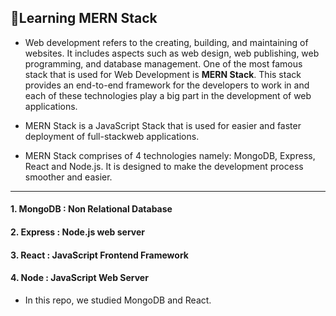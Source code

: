 ## 🎯Learning MERN Stack 
- Web development refers to the creating, building, and maintaining of websites. It includes aspects 
such as web design, web publishing, web programming, and database management. One of the most famous
stack that is used for Web Development is **MERN Stack**. This stack provides an end-to-end framework for 
the developers to work in and each of these technologies play a big part in the development of web applications.

- MERN Stack is a JavaScript Stack that is used for easier and faster deployment of full-stackweb applications.
- MERN Stack comprises of 4 technologies namely: MongoDB, Express, React and Node.js.
It is designed to make the development process smoother and easier.

<hr/>

#### 1. MongoDB : Non Relational Database
#### 2. Express : Node.js web server
#### 3. React : JavaScript Frontend Framework
#### 4. Node : JavaScript Web Server


- In this repo, we studied MongoDB and React.
